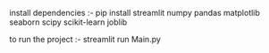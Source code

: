 install dependencies :- pip install streamlit numpy pandas matplotlib seaborn scipy scikit-learn joblib 




to run the project :- streamlit run Main.py
